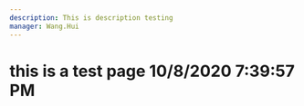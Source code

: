 ```yaml
---
description: This is description testing
manager: Wang.Hui
---
```

# this is a test page 10/8/2020 7:39:57 PM